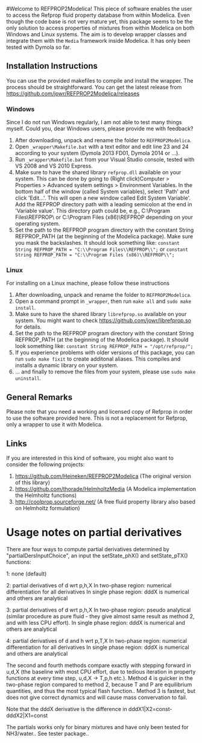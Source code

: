 #Welcome to REFPROP2Modelica!
This piece of software enables the user to access the Refprop fluid property database from within Modelica. Even though the code base is not very mature yet, this package seems to be the only solution to access properties of mixtures from within Modelica on both Windows and Linux systems. The aim is to develop wrapper classes and integrate them with the `Media` framework inside Modelica. It has only been tested with Dymola so far. 

## Installation Instructions
You can use the provided makefiles to compile and install the wrapper. The process should be straightforward. You can get the latest release from https://github.com/jowr/REFPROP2Modelica/releases

### Windows
Since I do not run Windows regularly, I am not able to test many things myself. Could you, dear Windows users, please 
provide me with feedback?

1.  After downloading, unpack and rename the folder to `REFPROP2Modelica`.
2.  Open `_wrapper\Makefile.bat` with a text editor and edit line 23 and 24 according to your system (Dymola 2013 FD01, Dymola 2014 or ...).
3.  Run `_wrapper\Makefile.bat` from your Visual Studio console, tested with VS 2008 and VS 2010 Express.
4.  Make sure to have the shared library `refprop.dll` available on your system. This can be done by going to (Right click)Computer > Properties > Advanced system settings > Environment Variables. In the bottom half of the window (called System variables), select 'Path' and click 'Edit...'. This will open a new window called Edit System Variable'. Add the REFPROP directory path with a leading semicolon at the end in 'Variable value'. This directory path could be, e.g., C:\Program Files\REFPROP\ or C:\Program Files (x86)\REFPROP depending on your operating system.
5.  Set the path to the REFPROP program directory with the constant String REFPROP_PATH (at the beginning of the Modelica package). Make sure you mask the backslashes. It should look something like: `constant String REFPROP_PATH = "C:\\Program Files\\REFPROP\\";` or `constant String REFPROP_PATH = "C:\\Program Files (x86)\\REFPROP\\";`


### Linux
For installing on a Linux machine, please follow these instructions

1.  After downloading, unpack and rename the folder to `REFPROP2Modelica`.
2.  Open a command prompt in `_wrapper`, then run `make all` and `sudo make install`.
3.  Make sure to have the shared library `librefprop.so` available on your system. You might want to check https://github.com/jowr/librefprop.so for details. 
4.  Set the path to the REFPROP program directory with the constant String REFPROP_PATH (at the beginning of the Modelica package). It should look something like: `constant String REFPROP_PATH = "/opt/refprop/";`
5.  If you experience problems with older versions of this package, you can run `sudo make fixit` to create additonal aliases. This compiles and installs a dynamic library on your system. 
6.  ... and finally to remove the files from your system, please use `sudo make uninstall`.

## General Remarks
Please note that you need a working and licensed copy of Refprop in order to use the software provided here. 
This is not a replacement for Refprop, only a wrapper to use it with Modelica.

## Links
If you are interested in this kind of software, you might also want to consider the following projects:

1.  https://github.com/Heineken/REFPROP2Modelica (The original version of this library)
2.  https://github.com/thorade/HelmholtzMedia (A Modelica implementation the Helmholtz functions)
3.  http://coolprop.sourceforge.net/ (A free fluid property library also based on Helmholtz formulation)

# Usage notes on partial derivatives
There are four ways to compute partial derivatives determined by "partialDersInputChoice", an input the setState_phX() and setState_pTX() functions:

1: none (default)

2: partial derivatives of d wrt p,h,X
In two-phase region: numerical differentiation for all derivatives
In single phase region: dddX is numerical and others are analytical

3: partial derivatives of d wrt p,h,X
In two-phase region: pseudo analytical (similar procedure as pure fluid - they give almost same result as method 2, and with less CPU effort).
In single phase region: dddX is numerical and others are analytical

4: partial derivatives of d and h wrt p,T,X
In two-phase region: numerical differentiation for all derivatives
In single phase region: dddX is numerical and others are analytical

The second and fourth methods compare exactly with stepping forward in u,d,X (the baseline with most CPU effort, due to tedious iteration in property functions at every time step, u,d,X -> T,p,h etc.).
Method 4 is guicker in the two-phase region compared to method 2, because T and P are equilibrium quantities, and thus the most typical flash function..
Method 3 is fastest, but does not give correct dynamics and will cause mass convervation to fail.

Note that the dddX derivative is the difference in dddX1|X2=const-dddX2|X1=const

The partials works only for binary mixtures and have only been tested for NH3/water..
See tester package..